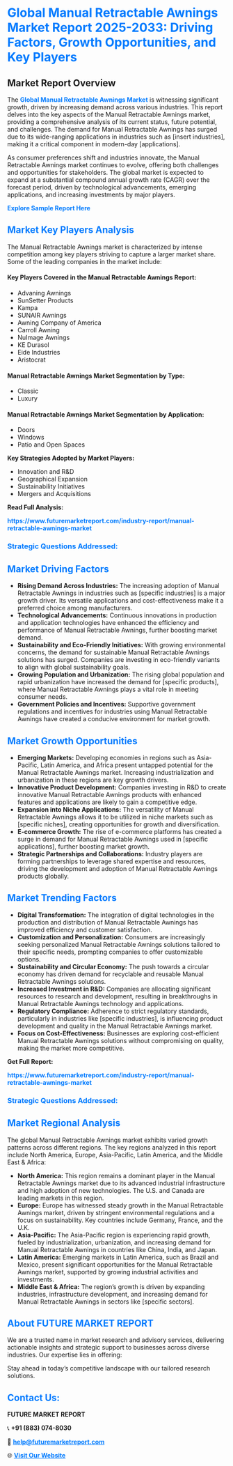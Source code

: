 <h1 style="color: #007BFF;">Global Manual Retractable Awnings Market Report 2025-2033: Driving Factors, Growth Opportunities, and Key Players</h1>

<section id="overview">
<h2>Market Report Overview</h2>
<p>The <a href="https://www.futuremarketreport.com/industry-report/manual-retractable-awnings-market" style="color: #007BFF; text-decoration: none;"><strong>Global Manual Retractable Awnings Market</strong></a> is witnessing significant growth, driven by increasing demand across various industries. This report delves into the key aspects of the Manual Retractable Awnings market, providing a comprehensive analysis of its current status, future potential, and challenges. The demand for Manual Retractable Awnings has surged due to its wide-ranging applications in industries such as [insert industries], making it a critical component in modern-day [applications].</p>
<p>As consumer preferences shift and industries innovate, the Manual Retractable Awnings market continues to evolve, offering both challenges and opportunities for stakeholders. The global market is expected to expand at a substantial compound annual growth rate (CAGR) over the forecast period, driven by technological advancements, emerging applications, and increasing investments by major players.</p>
</section>

<section id="overview">
<p><a href="https://www.futuremarketreport.com/request-sample/reportId=87427" style="color: #007BFF; text-decoration: none;"><strong>Explore Sample Report Here</strong></a></p>
</section>

<section id="key-players">
<h2 style="color: #007BFF;">Market Key Players Analysis</h2>
<p>The Manual Retractable Awnings market is characterized by intense competition among key players striving to capture a larger market share. Some of the leading companies in the market include:</p>
<h4>Key Players Covered in the Manual Retractable Awnings Report:</h4>
<ul><li>Advaning Awnings</li><li>SunSetter Products</li><li>Kampa</li><li>SUNAIR Awnings</li><li>Awning Company of America</li><li>Carroll Awning</li><li>NuImage Awnings</li><li>KE Durasol</li><li>Eide Industries</li><li>Aristocrat</li></ul>
<h4>Manual Retractable Awnings Market Segmentation by Type:</h4>
<ul><li>Classic</li><li>Luxury</li></ul>

<h4>Manual Retractable Awnings Market Segmentation by Application:</h4>
<ul><li>Doors</li><li>Windows</li><li>Patio and Open Spaces</li></ul>
<p><strong>Key Strategies Adopted by Market Players:</strong></p>
<ul>
<li>Innovation and R&D</li>
<li>Geographical Expansion</li>
<li>Sustainability Initiatives</li>
<li>Mergers and Acquisitions</li>
</ul>
</section>

<section>
<p><strong>Read Full Analysis: </strong></p><a href="https://www.futuremarketreport.com/industry-report/manual-retractable-awnings-market" style="color: #007BFF; text-decoration: none;"><strong>https://www.futuremarketreport.com/industry-report/manual-retractable-awnings-market</strong></a>
<h3 style="color: #007BFF;">Strategic Questions Addressed:</h3>
</section>

<section id="driving-factors">
<h2 style="color: #007BFF;">Market Driving Factors</h2>
<ul>
<li><strong>Rising Demand Across Industries:</strong> The increasing adoption of Manual Retractable Awnings in industries such as [specific industries] is a major growth driver. Its versatile applications and cost-effectiveness make it a preferred choice among manufacturers.</li>
<li><strong>Technological Advancements:</strong> Continuous innovations in production and application technologies have enhanced the efficiency and performance of Manual Retractable Awnings, further boosting market demand.</li>
<li><strong>Sustainability and Eco-Friendly Initiatives:</strong> With growing environmental concerns, the demand for sustainable Manual Retractable Awnings solutions has surged. Companies are investing in eco-friendly variants to align with global sustainability goals.</li>
<li><strong>Growing Population and Urbanization:</strong> The rising global population and rapid urbanization have increased the demand for [specific products], where Manual Retractable Awnings plays a vital role in meeting consumer needs.</li>
<li><strong>Government Policies and Incentives:</strong> Supportive government regulations and incentives for industries using Manual Retractable Awnings have created a conducive environment for market growth.</li>
</ul>
</section>

<section id="growth-opportunities">
<h2 style="color: #007BFF;">Market Growth Opportunities</h2>
<ul>
<li><strong>Emerging Markets:</strong> Developing economies in regions such as Asia-Pacific, Latin America, and Africa present untapped potential for the Manual Retractable Awnings market. Increasing industrialization and urbanization in these regions are key growth drivers.</li>
<li><strong>Innovative Product Development:</strong> Companies investing in R&D to create innovative Manual Retractable Awnings products with enhanced features and applications are likely to gain a competitive edge.</li>
<li><strong>Expansion into Niche Applications:</strong> The versatility of Manual Retractable Awnings allows it to be utilized in niche markets such as [specific niches], creating opportunities for growth and diversification.</li>
<li><strong>E-commerce Growth:</strong> The rise of e-commerce platforms has created a surge in demand for Manual Retractable Awnings used in [specific applications], further boosting market growth.</li>
<li><strong>Strategic Partnerships and Collaborations:</strong> Industry players are forming partnerships to leverage shared expertise and resources, driving the development and adoption of Manual Retractable Awnings products globally.</li>
</ul>
</section>

<section id="trending-factors">
<h2 style="color: #007BFF;">Market Trending Factors</h2>
<ul>
<li><strong>Digital Transformation:</strong> The integration of digital technologies in the production and distribution of Manual Retractable Awnings has improved efficiency and customer satisfaction.</li>
<li><strong>Customization and Personalization:</strong> Consumers are increasingly seeking personalized Manual Retractable Awnings solutions tailored to their specific needs, prompting companies to offer customizable options.</li>
<li><strong>Sustainability and Circular Economy:</strong> The push towards a circular economy has driven demand for recyclable and reusable Manual Retractable Awnings solutions.</li>
<li><strong>Increased Investment in R&D:</strong> Companies are allocating significant resources to research and development, resulting in breakthroughs in Manual Retractable Awnings technology and applications.</li>
<li><strong>Regulatory Compliance:</strong> Adherence to strict regulatory standards, particularly in industries like [specific industries], is influencing product development and quality in the Manual Retractable Awnings market.</li>
<li><strong>Focus on Cost-Effectiveness:</strong> Businesses are exploring cost-efficient Manual Retractable Awnings solutions without compromising on quality, making the market more competitive.</li>
</ul>
</section>

<section>
<p><strong>Get Full Report: </strong></p><a href="https://www.futuremarketreport.com/industry-report/manual-retractable-awnings-market" style="color: #007BFF; text-decoration: none;"><strong>https://www.futuremarketreport.com/industry-report/manual-retractable-awnings-market</strong></a>
<h3 style="color: #007BFF;">Strategic Questions Addressed:</h3>
</section>


<section id="regional-analysis">
<h2 style="color: #007BFF;">Market Regional Analysis</h2>
<p>The global Manual Retractable Awnings market exhibits varied growth patterns across different regions. The key regions analyzed in this report include North America, Europe, Asia-Pacific, Latin America, and the Middle East & Africa:</p>
<ul>
<li><strong>North America:</strong> This region remains a dominant player in the Manual Retractable Awnings market due to its advanced industrial infrastructure and high adoption of new technologies. The U.S. and Canada are leading markets in this region.</li>
<li><strong>Europe:</strong> Europe has witnessed steady growth in the Manual Retractable Awnings market, driven by stringent environmental regulations and a focus on sustainability. Key countries include Germany, France, and the U.K.</li>
<li><strong>Asia-Pacific:</strong> The Asia-Pacific region is experiencing rapid growth, fueled by industrialization, urbanization, and increasing demand for Manual Retractable Awnings in countries like China, India, and Japan.</li>
<li><strong>Latin America:</strong> Emerging markets in Latin America, such as Brazil and Mexico, present significant opportunities for the Manual Retractable Awnings market, supported by growing industrial activities and investments.</li>
<li><strong>Middle East & Africa:</strong> The region’s growth is driven by expanding industries, infrastructure development, and increasing demand for Manual Retractable Awnings in sectors like [specific sectors].</li>
</ul>
</section>

<footer>
<h2 style="color: #007BFF;">About FUTURE MARKET REPORT</h2>
<p>We are a trusted name in market research and advisory services, delivering actionable insights and strategic support to businesses across diverse industries. Our expertise lies in offering:</p>

<p>Stay ahead in today’s competitive landscape with our tailored research solutions.</p>

<h2 style="color: #007BFF;">Contact Us:</h2>
<p><strong>FUTURE MARKET REPORT</strong></p>
<p>📞 <strong>+91 (883) 074-8030</strong></p>
<p>📧 <strong><a href="mailto:help@futuremarketreport.com" style="color: #007BFF;">help@futuremarketreport.com</a></strong></p>
<p>🌐 <strong><a href="https://www.futuremarketreport.com/" style="color: #007BFF;">Visit Our Website</a></strong></p>
</footer>